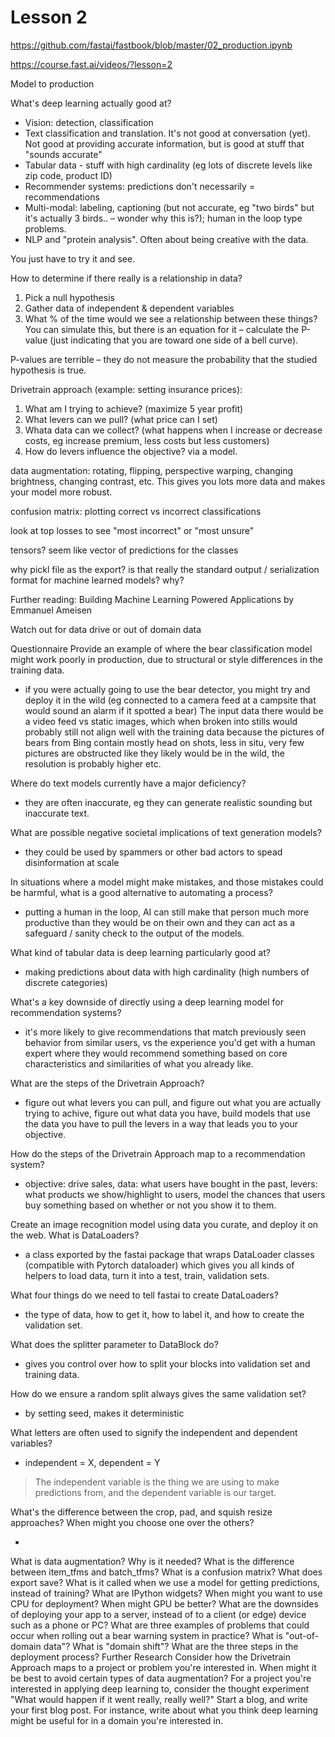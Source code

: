 # Lesson 2
https://github.com/fastai/fastbook/blob/master/02_production.ipynb 

https://course.fast.ai/videos/?lesson=2

Model to production 

What's deep learning actually good at? 
- Vision: detection, classification
- Text classification and translation. It's not good at conversation (yet). Not good at providing accurate information, but is good at stuff that "sounds accurate" 
- Tabular data - stuff with high cardinality (eg lots of discrete levels like zip code, product ID)
- Recommender systems: predictions don't necessarily = recommendations 
- Multi-modal: labeling, captioning (but not accurate, eg "two birds" but it's actually 3 birds.. – wonder why this is?); human in the loop type problems. 
- NLP and "protein analysis". Often about being creative with the data. 

You just have to try it and see. 

How to determine if there really is a relationship in data?

1. Pick a null hypothesis
2. Gather data of independent & dependent variables 
3. What % of the time would we see a relationship between these things? You can simulate this, but there is an equation for it – calculate the P-value (just indicating that you are toward one side of a bell curve). 

P-values are terrible – they do not measure the probability that the studied hypothesis is true. 

Drivetrain approach (example: setting insurance prices): 

1. What am I trying to achieve? (maximize 5 year profit)
2. What levers can we pull? (what price can I set)
3. Whata data can we collect? (what happens when I increase or decrease costs, eg increase premium, less costs but less customers)
4. How do levers influence the objective? via a model.

data augmentation: rotating, flipping, perspective warping, changing brightness, changing contrast, etc. This gives you lots more data and makes your model more robust. 

confusion matrix: plotting correct vs incorrect classifications 

look at top losses to see "most incorrect" or "most unsure"

tensors? seem like vector of predictions for the classes 

why pickl file as the export? is that really the standard output / serialization format for machine learned models? why?

Further reading: Building Machine Learning Powered Applications by Emmanuel Ameisen 

Watch out for data drive or out of domain data 

Questionnaire
Provide an example of where the bear classification model might work poorly in production, due to structural or style differences in the training data.

- if you were actually going to use the bear detector, you might try and deploy it in the wild (eg connected to a camera feed at a campsite that would sound an alarm if it spotted a bear) The input data there would be a video feed vs static images, which when broken into stills would probably still not align well with the training data because the pictures of bears from Bing contain mostly head on shots, less in situ, very few pictures are obstructed like they likely would be in the wild, the resolution is probably higher etc. 

Where do text models currently have a major deficiency?

- they are often inaccurate, eg they can generate realistic sounding but inaccurate text. 

What are possible negative societal implications of text generation models?

- they could be used by spammers or other bad actors to spead disinformation at scale

In situations where a model might make mistakes, and those mistakes could be harmful, what is a good alternative to automating a process?

- putting a human in the loop, AI can still make that person much more productive than they would be on their own and they can act as a safeguard / sanity check to the output of the models. 

What kind of tabular data is deep learning particularly good at?

- making predictions about data with high cardinality (high numbers of discrete categories) 

What's a key downside of directly using a deep learning model for recommendation systems?

- it's more likely to give recommendations that match previously seen behavior from similar users, vs the experience you'd get with a human expert where they would recommend something based on core characteristics and similarities of what you already like.

What are the steps of the Drivetrain Approach?

- figure out what levers you can pull, and figure out what you are actually trying to achive, figure out what data you have, build models that use the data you have to pull the levers in a way that leads you to your objective. 

How do the steps of the Drivetrain Approach map to a recommendation system?

- objective: drive sales, data: what users have bought in the past, levers: what products we show/highlight to users, model the chances that users buy something based on whether or not you show it to them. 

Create an image recognition model using data you curate, and deploy it on the web.
What is DataLoaders?

- a class exported by the fastai package that wraps DataLoader classes (compatible with Pytorch dataloader) which gives you all kinds of helpers to load data, turn it into a test, train, validation sets. 

What four things do we need to tell fastai to create DataLoaders?

- the type of data, how to get it, how to label it, and how to create the validation set. 

What does the splitter parameter to DataBlock do?

- gives you control over how to split your blocks into validation set and training data. 

How do we ensure a random split always gives the same validation set?

- by setting seed, makes it deterministic

What letters are often used to signify the independent and dependent variables?

- independent = X, dependent = Y
> The independent variable is the thing we are using to make predictions from, and the dependent variable is our target. 

What's the difference between the crop, pad, and squish resize approaches? When might you choose one over the others?

- 

What is data augmentation? Why is it needed?
What is the difference between item_tfms and batch_tfms?
What is a confusion matrix?
What does export save?
What is it called when we use a model for getting predictions, instead of training?
What are IPython widgets?
When might you want to use CPU for deployment? When might GPU be better?
What are the downsides of deploying your app to a server, instead of to a client (or edge) device such as a phone or PC?
What are three examples of problems that could occur when rolling out a bear warning system in practice?
What is "out-of-domain data"?
What is "domain shift"?
What are the three steps in the deployment process?
Further Research
Consider how the Drivetrain Approach maps to a project or problem you're interested in.
When might it be best to avoid certain types of data augmentation?
For a project you're interested in applying deep learning to, consider the thought experiment "What would happen if it went really, really well?"
Start a blog, and write your first blog post. For instance, write about what you think deep learning might be useful for in a domain you're interested in.